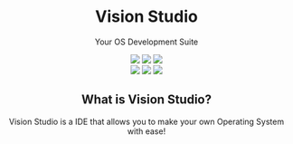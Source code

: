 <div align="center">
  <h1>Vision Studio</h1>
  <p>Your OS Development Suite</p>
  
<img src="https://img.shields.io/github/last-commit/averyocean65/visionstudio?style=flat-square&color=yellow"/>
<img src="https://img.shields.io/github/issues/averyocean65/visionstudio?style=flat-square&color=d41c43"/>
<img src="https://img.shields.io/github/issues-pr/averyocean65/visionstudio?style=flat-square&color=brightgreen"/>
<div width=100%></div>
<img src="https://img.shields.io/github/license/averyocean65/visionstudio?style=flat-square&color=brightgreen"/>
<img src="https://img.shields.io/github/languages/code-size/averyocean65/visionstudio?style=flat-square&color=blue"/>
<img src="https://img.shields.io/github/languages/top/averyocean65/visionstudio?style=flat-square&color=f66700"/>

  <h2>What is Vision Studio?</h2>
  <p>Vision Studio is a IDE that allows you to make your own Operating System with ease!</p>
</div>
